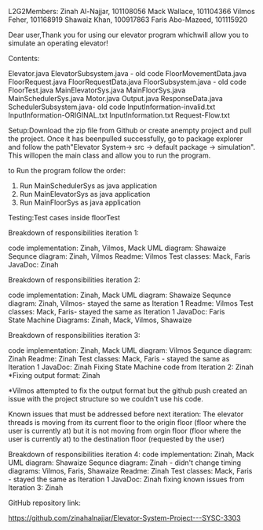 L2G2Members:
Zinah Al-Najjar, 101108056
Mack Wallace, 101104366
Vilmos Feher, 101168919
Shawaiz Khan, 100917863
Faris Abo-Mazeed, 101115920

Dear user,Thank you for using our elevator program whichwill allow you to simulate an operating elevator!

Contents:

Elevator.java 
ElevatorSubsystem.java - old code 
FloorMovementData.java 
FloorRequest.java
FloorRequestData.java
FloorSubsystem.java - old code 
FloorTest.java
MainElevatorSys.java 
MainFloorSys.java
MainSchedulerSys.java
Motor.java
Output.java
ResponseData.java
SchedulerSubsystem.java- old code 
InputInformation-invalid.txt
InputInformation-ORIGINAL.txt
InputInformation.txt
Request-Flow.txt



Setup:Download the zip file from Github or create anempty project and pull the project. Once it has beenpulled successfully, go to package explorer and follow the path"Elevator System-> src -> default package -> simulation". This willopen the main class and allow you to run the program.

to Run the program follow the order: 

1) Run MainSchedulerSys as java application 
2) Run MainElevatorSys as java application 
3) Run MainFloorSys as java application 

Testing:Test cases inside floorTest

Breakdown of responsibilities iteration 1:

code implementation: Zinah, Vilmos, Mack 
UML diagram: Shawaize
Sequnce diagram: Zinah, Vilmos
Readme: Vilmos
Test classes: Mack, Faris 
JavaDoc: Zinah 


Breakdown of responsibilities iteration 2:

code implementation: Zinah, Mack 
UML diagram: Shawaize
Sequnce diagram: Zinah, Vilmos- stayed the same as Iteration 1 
Readme: Vilmos
Test classes: Mack, Faris- stayed the same as Iteration 1 
JavaDoc: Faris  
State Machine Diagrams: Zinah, Mack, Vilmos, Shawaize



Breakdown of responsibilities iteration 3:

code implementation: Zinah, Mack 
UML diagram: Vilmos 
Sequnce diagram: Zinah
Readme: Zinah 
Test classes: Mack, Faris - stayed the same as Iteration 1 
JavaDoc: Zinah 
Fixing State Machine code from Iteration 2: Zinah 
*Fixing output format: Zinah 

*Vilmos attempted to fix the output format but the github push created an issue with the project structure so we couldn't use his code. 

Known issues that must be addressed before next iteration: 
The elevator threads is moving from its current floor to the origin floor (floor where the user is currently at) but it is not moving from orgin floor (floor where the user is currently at) to the destination floor (requested by the user)

Breakdown of responsibilities iteration 4:
code implementation: Zinah, Mack 
UML diagram: Shawaize 
Sequnce diagram: Zinah -  didn't change 
timing diagrams: Vilmos, Faris, Shawaize
Readme: Zinah 
Test classes: Mack, Faris - stayed the same as Iteration 1 
JavaDoc: Zinah 
fixing known issues from Iteration 3: Zinah 
 

GitHub repository link:

https://github.com/zinahalnajjar/Elevator-System-Project---SYSC-3303

